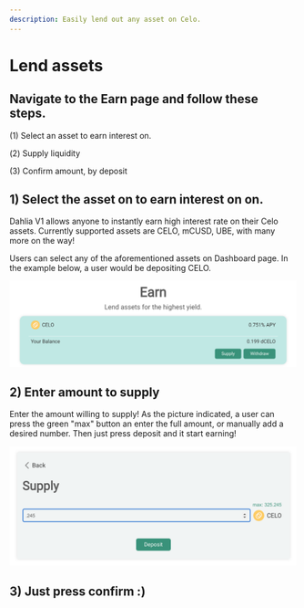 ```yaml
---
description: Easily lend out any asset on Celo.
---
```


# Lend assets

## Navigate to the Earn page and follow these steps.

\(1\) Select an asset to earn interest on.

\(2️\) Supply liquidity

\(3\) Confirm amount, by deposit

## 1\) Select the asset on to earn interest on on.

Dahlia V1 allows anyone to instantly earn high interest rate on their Celo assets. Currently supported assets are CELO, mCUSD, UBE, with many more on the way! 

Users can select any of the aforementioned assets on Dashboard page. In the example below, a user would be depositing CELO.

![](../.gitbook/assets/image.png)

## 2\) Enter amount to supply

Enter the amount willing to supply! As the picture indicated, a user can press the green "max" button an enter the full amount, or manually add a desired number. Then just press deposit and it start earning!  

![](../.gitbook/assets/image%20%287%29.png)

## 3\) Just press confirm :\)

